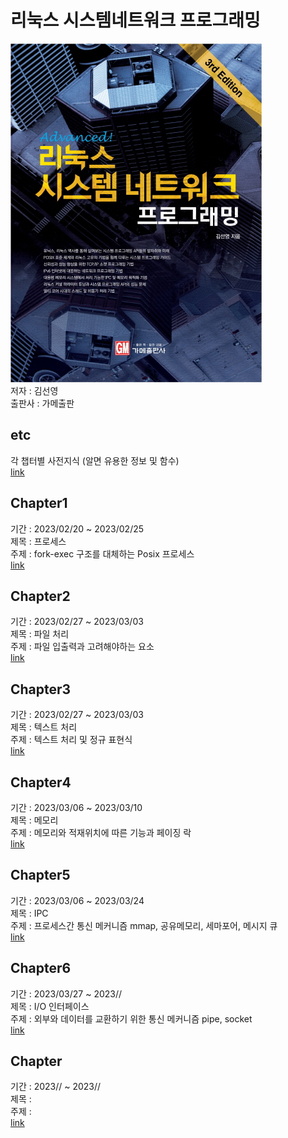# 리눅스 시스템네트워크 프로그래밍
![](img/cover.png)  
저자 : 김선영  
출판사 : 가메출판  


## etc
각 챕터별 사전지식 (알면 유용한 정보 및 함수)  
[link](etc.md)  


## Chapter1
기간 : 2023/02/20 ~ 2023/02/25  
제목 : 프로세스  
주제 : fork-exec 구조를 대체하는 Posix 프로세스  
[link](Chapter1/Chapter1%20Process.md)  


## Chapter2
기간 : 2023/02/27 ~ 2023/03/03  
제목 : 파일 처리  
주제 : 파일 입출력과 고려해야하는 요소  
[link](Chapter2/Chapter2%20File.md)  


## Chapter3
기간 : 2023/02/27 ~ 2023/03/03  
제목 : 텍스트 처리  
주제 : 텍스트 처리 및 정규 표현식  
[link](Chapter3/Chapter3%20TextProcessing.md)  


## Chapter4
기간 : 2023/03/06 ~ 2023/03/10  
제목 : 메모리  
주제 : 메모리와 적재위치에 따른 기능과 페이징 락  
[link](Chapter4/Chapter4%20Memory.md)  


## Chapter5
기간 : 2023/03/06 ~ 2023/03/24  
제목 : IPC  
주제 : 프로세스간 통신 메커니즘 mmap, 공유메모리, 세마포어, 메시지 큐  
[link](Chapter5/Chapter5%20IPC.md)  

## Chapter6
기간 : 2023/03/27 ~ 2023//  
제목 : I/O 인터페이스  
주제 : 외부와 데이터를 교환하기 위한 통신 메커니즘 pipe, socket   
[link](Chapter6/Chapter6%20IO%20Interface.md)  


## Chapter
기간 : 2023// ~ 2023//  
제목 :   
주제 :   
[link](week/)  





<!--
<h1> Title </h1>

<h2> Index </h2>

## sub-title
### function_name
	#include <>
	[function]
**Parameters**
- 

**Return Value**
- 

**Description**  


## h2  
### h3  
**Parameters**  
-   

**Return Value**  
-   

**Description**  
-->
